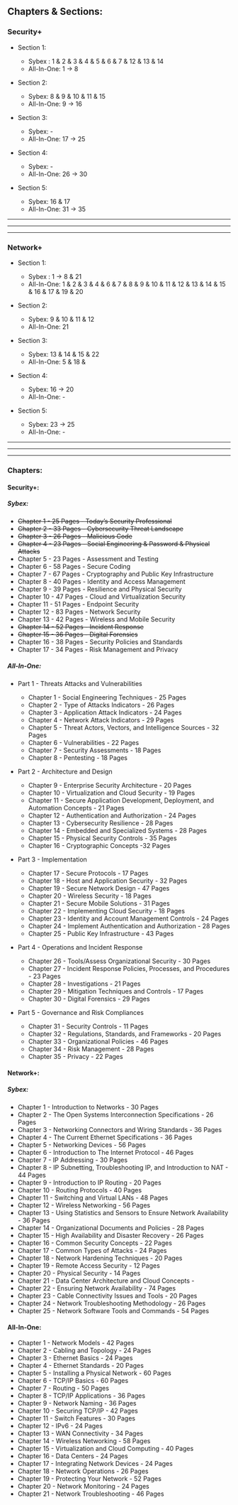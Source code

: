 ## Chapters & Sections:

### Security+ 
* Section 1:
  - Sybex : 1 & 2 & 3 & 4 & 5 & 6 & 7 & 12 & 13 & 14
  - All-In-One: 1 → 8

* Section 2:
  - Sybex: 8 & 9 & 10 & 11 & 15
  - All-In-One: 9 → 16

* Section 3:
  - Sybex: -
  - All-In-One: 17 → 25

* Section 4:
  - Sybex: -
  - All-In-One: 26 → 30

* Section 5:
  - Sybex: 16 & 17
  - All-In-One: 31 → 35

---
---
---

### Network+

* Section 1:
  - Sybex : 1 → 8 & 21
  - All-In-One: 1 & 2 & 3 & 4 & 6 & 7 & 8 & 9 & 10 & 11 & 12 & 13 & 14 & 15 & 16 & 17 & 19 & 20

* Section 2:
  - Sybex: 9 & 10 & 11 & 12
  - All-In-One: 21 

* Section 3:
  - Sybex: 13 & 14 & 15 & 22
  - All-In-One: 5 & 18 &

* Section 4:
  - Sybex: 16 → 20
  - All-In-One: -

* Section 5:
  - Sybex: 23 → 25
  - All-In-One: -

---
---
---

### Chapters:

#### Security+:
##### Sybex:
* ~~Chapter 1 - 25 Pages - Today’s Security Professional~~ 
* ~~Chapter 2 - 33 Pages - Cybersecurity Threat Landscape~~ 
* ~~Chapter 3 - 26 Pages - Malicious Code~~
* ~~Chapter 4 - 23 Pages - Social Engineering & Password & Physical Attacks~~
* Chapter 5 - 23 Pages - Assessment and Testing 
* Chapter 6 - 58 Pages - Secure Coding
* Chapter 7 - 67 Pages - Cryptography and Public Key Infrastructure
* Chapter 8 - 40 Pages - Identity and Access Management
* Chapter 9 - 39 Pages - Resilience and Physical Security
* Chapter 10 - 47 Pages - Cloud and Virtualization Security
* Chapter 11 - 51 Pages - Endpoint Security
* Chapter 12 - 83 Pages - Network Security
* Chapter 13 -  42 Pages - Wireless and Mobile Security
* ~~Chapter 14 - 52 Pages - Incident Response~~
* ~~Chapter 15 - 36 Pages - Digital Forensics~~
* Chapter 16 - 38 Pages - Security Policies and Standards
* Chapter 17 - 34 Pages - Risk Management and Privacy


##### All-In-One:
* Part 1 - Threats Attacks and Vulnerabilities
  - Chapter 1 - Social Engineering Techniques - 25 Pages
  - Chapter 2 - Type of Attacks Indicators - 26 Pages
  - Chapter 3 - Application Attack Indicators - 24 Pages
  - Chapter 4 - Network Attack Indicators - 29 Pages
  - Chapter 5 - Threat Actors, Vectors, and Intelligence Sources - 32 Pages
  - Chapter 6 - Vulnerabilities - 22 Pages
  - Chapter 7 - Security Assessments - 18 Pages
  - Chapter 8 - Pentesting - 18 Pages

* Part 2 - Architecture and Design
  - Chapter 9 - Enterprise Security Architecture - 20 Pages
  - Chapter 10 - Virtualization and Cloud Security - 19 Pages
  - Chapter 11 - Secure Application Development, Deployment, and Automation Concepts - 21 Pages
  - Chapter 12 - Authentication and Authorization - 24 Pages
  - Chapter 13 - Cybersecurity Resilience - 28 Pages
  - Chapter 14 - Embedded and Specialized Systems - 28 Pages
  - Chapter 15 - Physical Security Controls - 35 Pages
  - Chapter 16 - Cryptographic Concepts -32 Pages

* Part 3 - Implementation
  - Chapter 17 - Secure Protocols - 17 Pages
  - Chapter 18 - Host and Application Security - 32 Pages
  - Chapter 19 - Secure Network Design - 47 Pages
  - Chapter 20 - Wireless Security - 18 Pages
  - Chapter 21 - Secure Mobile Solutions - 31 Pages
  - Chapter 22 - Implementing Cloud Security - 18 Pages
  - Chapter 23 - Identity and Account Management Controls - 24 Pages
  - Chapter 24 - Implement Authentication and Authorization - 28 Pages
  - Chapter 25 - Public Key Infrastructure - 43 Pages

* Part 4 - Operations and Incident Response
  - Chapter 26 - Tools/Assess Organizational Security - 30 Pages
  - Chapter 27 - Incident Response Policies, Processes, and Procedures - 23 Pages
  - Chapter 28 - Investigations - 21 Pages
  - Chapter 29 - Mitigation Techniques and Controls - 17 Pages
  - Chapter 30 - Digital Forensics - 29 Pages
    
* Part 5 - Governance and Risk Compliances
  - Chapter 31 - Security Controls - 11 Pages
  - Chapter 32 - Regulations, Standards, and Frameworks - 20 Pages
  - Chapter 33 - Organizational Policies - 46 Pages
  - Chapter 34 - Risk Management - 28 Pages
  - Chapter 35 - Privacy - 22 Pages

#### Network+:
##### Sybex:
* Chapter 1 - Introduction to Networks - 30 Pages
* Chapter 2 - The Open Systems Interconnection Specifications - 26 Pages
* Chapter 3 - Networking Connectors and Wiring Standards - 36 Pages
* Chapter 4 - The Current Ethernet Specifications - 36 Pages
* Chapter 5 - Networking Devices - 56 Pages
* Chapter 6 - Introduction to The Internet Protocol - 46 Pages
* Chapter 7 - IP Addressing - 30 Pages
* Chapter 8 - IP Subnetting, Troubleshooting IP, and Introduction to NAT - 44 Pages
* Chapter 9 - Introduction to IP Routing - 20 Pages
* Chapter 10 - Routing Protocols - 40 Pages
* Chapter 11 - Switching and Virtual LANs - 48 Pages
* Chapter 12 - Wireless Networking - 56 Pages
* Chapter 13 - Using Statistics and Sensors to Ensure Network Availability - 36 Pages
* Chapter 14 - Organizational Documents and Policies - 28 Pages
* Chapter 15 - High Availability and Disaster Recovery - 26 Pages
* Chapter 16 - Common Security Concepts - 22 Pages
* Chapter 17 - Common Types of Attacks - 24 Pages
* Chapter 18 - Network Hardening Techniques - 20 Pages
* Chapter 19 - Remote Access Security - 12 Pages
* Chapter 20 - Physical Security - 14 Pages
* Chapter 21 - Data Center Architecture and Cloud Concepts -
* Chapter 22 - Ensuring Network Availability - 74 Pages
* Chapter 23 - Cable Connectivity Issues and Tools - 20 Pages
* Chapter 24 - Network Troubleshooting Methodology - 26 Pages
* Chapter 25 - Network Software Tools and Commands - 54 Pages

#### All-In-One:
* Chapter 1 - Network Models - 42 Pages
* Chapter 2 - Cabling and Topology - 24 Pages
* Chapter 3 - Ethernet Basics - 24 Pages
* Chapter 4 - Ethernet Standards - 20 Pages
* Chapter 5 - Installing a Physical Network - 60 Pages
* Chapter 6 - TCP/IP Basics - 60 Pages
* Chapter 7 - Routing - 50 Pages
* Chapter 8 - TCP/IP Applications - 36 Pages
* Chapter 9 - Network Naming - 36 Pages
* Chapter 10 - Securing TCP/IP - 42 Pages
* Chapter 11 - Switch Features - 30 Pages
* Chapter 12 - IPv6 - 24 Pages
* Chapter 13 - WAN Connectivity - 34 Pages
* Chapter 14 - Wireless Networking - 58 Pages
* Chapter 15 - Virtualization and Cloud Computing - 40 Pages
* Chapter 16 - Data Centers - 24 Pages
* Chapter 17 - Integrating Network Devices - 24 Pages
* Chapter 18 - Network Operations - 26 Pages
* Chapter 19 - Protecting Your Network - 52 Pages
* Chapter 20 - Network Monitoring - 24 Pages
* Chapter 21 - Network Troubleshooting - 46 Pages
